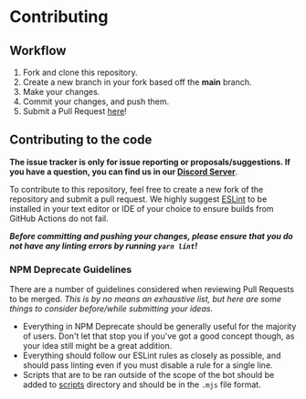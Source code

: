 # Contributing

## Workflow

1. Fork and clone this repository.
2. Create a new branch in your fork based off the **main** branch.
3. Make your changes.
4. Commit your changes, and push them.
5. Submit a Pull Request [here]!

## Contributing to the code

**The issue tracker is only for issue reporting or proposals/suggestions. If you have a question, you can find us in our [Discord Server][discord server]**.

To contribute to this repository, feel free to create a new fork of the repository and
submit a pull request. We highly suggest [ESLint] to be installed
in your text editor or IDE of your choice to ensure builds from GitHub Actions do not fail.

**_Before committing and pushing your changes, please ensure that you do not have any linting errors by running `yarn lint`!_**

### NPM Deprecate Guidelines

There are a number of guidelines considered when reviewing Pull Requests to be merged. _This is by no means an exhaustive list, but here are some things to consider before/while submitting your ideas._

-   Everything in NPM Deprecate should be generally useful for the majority of users. Don't let that stop you if you've got a good concept though, as your idea still might be a great addition.
-   Everything should follow our ESLint rules as closely as possible, and should pass linting even if you must disable a rule for a single line.
-   Scripts that are to be ran outside of the scope of the bot should be added to [scripts] directory and should be in the `.mjs` file format.

<!-- Link Dump -->

[discord server]: https://join.favware.tech
[here]: https://github.com/faware/npm-deprecate/pulls
[eslint]: https://eslint.org/
[scripts]: /scripts
